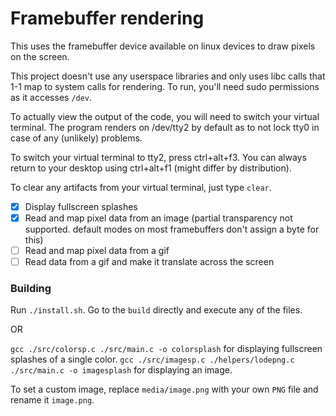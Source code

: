# Framebuffer rendering

This uses the framebuffer device available on linux devices to draw pixels on the screen.

This project doesn't use any userspace libraries and only uses libc calls that 1-1 map to system calls for rendering.
To run, you'll need sudo permissions as it accesses `/dev`.

To actually view the output of the code, you will need to switch your virtual terminal. The program renders on /dev/tty2 by default as to not lock tty0 in case of any (unlikely) problems.

To switch your virtual terminal to tty2, press ctrl+alt+f3. You can always return to your desktop using ctrl+alt+f1 (might differ by distribution).

To clear any artifacts from your virtual terminal, just type `clear`.

-   [x] Display fullscreen splashes
-   [x] Read and map pixel data from an image (partial transparency not supported. default modes on most framebuffers don't assign a byte for this)
-   [ ] Read and map pixel data from a gif
-   [ ] Read data from a gif and make it translate across the screen

### Building

Run `./install.sh`. Go to the `build` directly and execute any of the files.

OR

`gcc ./src/colorsp.c ./src/main.c -o colorsplash` for displaying fullscreen splashes of a single color.
`gcc ./src/imagesp.c ./helpers/lodepng.c ./src/main.c -o imagesplash` for displaying an image.

To set a custom image, replace `media/image.png` with your own `PNG` file and rename it `image.png`.
